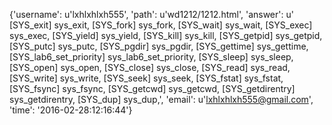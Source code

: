 {'username': u'lxhlxhlxh555', 'path': u'wd1212/1212.html', 'answer': u'    [SYS_exit]              sys_exit,    [SYS_fork]              sys_fork,    [SYS_wait]              sys_wait,    [SYS_exec]              sys_exec,    [SYS_yield]             sys_yield,    [SYS_kill]              sys_kill,    [SYS_getpid]            sys_getpid,    [SYS_putc]              sys_putc,    [SYS_pgdir]             sys_pgdir,    [SYS_gettime]           sys_gettime,    [SYS_lab6_set_priority] sys_lab6_set_priority,    [SYS_sleep]             sys_sleep,    [SYS_open]              sys_open,    [SYS_close]             sys_close,    [SYS_read]              sys_read,    [SYS_write]             sys_write,    [SYS_seek]              sys_seek,    [SYS_fstat]             sys_fstat,    [SYS_fsync]             sys_fsync,    [SYS_getcwd]            sys_getcwd,    [SYS_getdirentry]       sys_getdirentry,    [SYS_dup]               sys_dup,', 'email': u'lxhlxhlxh555@gmail.com', 'time': '2016-02-28:12:16:44'}